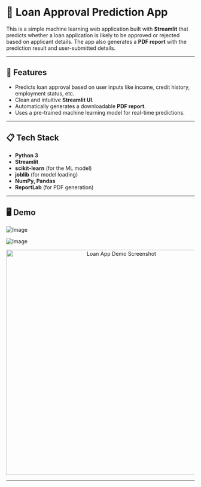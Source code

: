 # 🏦 Loan Approval Prediction App

This is a simple machine learning web application built with **Streamlit** that predicts whether a loan application is likely to be approved or rejected based on applicant details. The app also generates a **PDF report** with the prediction result and user-submitted details.

---

## 🚀 Features

- Predicts loan approval based on user inputs like income, credit history, employment status, etc.
- Clean and intuitive **Streamlit UI**.
- Automatically generates a downloadable **PDF report**.
- Uses a pre-trained machine learning model for real-time predictions.

---

## 📋 Tech Stack

- **Python 3**
- **Streamlit**
- **scikit-learn** (for the ML model)
- **joblib** (for model loading)
- **NumPy, Pandas**
- **ReportLab** (for PDF generation)

---

## 🖥️ Demo

![Image](https://github.com/user-attachments/assets/46fb0cc5-156f-44cf-9950-63afe5ed860e)

![Image](https://github.com/user-attachments/assets/87372ec4-f824-4c6c-8afb-54fb21a3b1d0)

<p align="center">
  <img src="Images/demo_screenshot.png" alt="Loan App Demo Screenshot" width="600"/>
</p>

---

